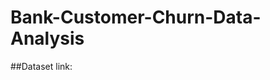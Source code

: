 # Bank-Customer-Churn-Data-Analysis

##Dataset link:[](https://www.kaggle.com/competitions/bank-marketing-uci/overview)
